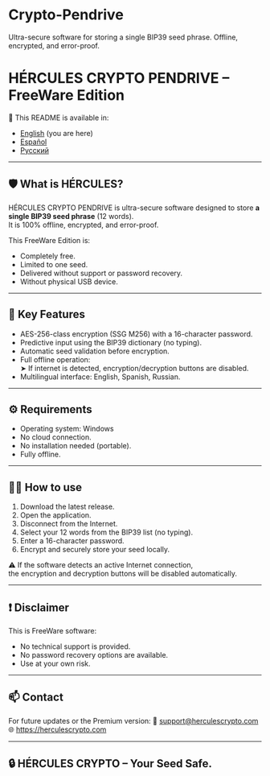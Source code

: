 # Crypto-Pendrive
Ultra-secure software for storing a single BIP39 seed phrase. Offline, encrypted, and error-proof.
# HÉRCULES CRYPTO PENDRIVE – FreeWare Edition

📘 This README is available in:
- [English](README.md) (you are here)
- [Español](README_es.md)
- [Русский](README_ru.md)

---

## 🛡️ What is HÉRCULES?

HÉRCULES CRYPTO PENDRIVE is ultra-secure software designed to store **a single BIP39 seed phrase** (12 words).  
It is 100% offline, encrypted, and error-proof.

This FreeWare Edition is:
- Completely free.
- Limited to one seed.
- Delivered without support or password recovery.
- Without physical USB device.

---

## 🔐 Key Features

- AES-256-class encryption (SSG M256) with a 16-character password.
- Predictive input using the BIP39 dictionary (no typing).
- Automatic seed validation before encryption.
- Full offline operation:  
  ➤ If internet is detected, encryption/decryption buttons are disabled.
- Multilingual interface: English, Spanish, Russian.

---

## ⚙️ Requirements

- Operating system: Windows
- No cloud connection.
- No installation needed (portable).
- Fully offline.

---

## 🧑‍💻 How to use

1. Download the latest release.
3. Open the application.
4. Disconnect from the Internet.
5. Select your 12 words from the BIP39 list (no typing).
6. Enter a 16-character password.
7. Encrypt and securely store your seed locally.

⚠️ If the software detects an active Internet connection,  
the encryption and decryption buttons will be disabled automatically.

---

## ❗ Disclaimer

This is FreeWare software:
- No technical support is provided.
- No password recovery options are available.
- Use at your own risk.

---

## 📫 Contact

For future updates or the Premium version:
📧 support@herculescrypto.com  
🌐 https://herculescrypto.com

---

## 🔒 HÉRCULES CRYPTO – Your Seed Safe.

